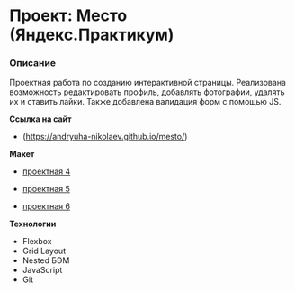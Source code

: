 # Проект: Место (Яндекс.Практикум)

### Описание

Проектная работа по созданию интерактивной страницы. Реализована возможность редактировать профиль, добавлять фотографии, удалять их и ставить лайки. Также добавлена валидация форм с помощью JS.

**Ссылка на сайт**

* (https://andryuha-nikolaev.github.io/mesto/)

**Макет**

* [проектная 4](https://www.figma.com/file/2cn9N9jSkmxD84oJik7xL7/JavaScript.-Sprint-4?node-id=0%3A1)

* [проектная 5](https://www.figma.com/file/bjyvbKKJN2naO0ucURl2Z0/JavaScript.-Sprint-5?node-id=50160%3A2)

* [проектная 6](https://www.figma.com/file/kRVLKwYG3d1HGLvh7JFWRT/JavaScript.-Sprint-6?node-id=0%3A1)

**Технологии**

* Flexbox
* Grid Layout
* Nested БЭМ
* JavaScript
* Git
